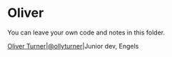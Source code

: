 # Oliver
You can leave your own code and notes in this folder.

[Oliver Turner](oliver/README.md)|[@ollyturner](https://github.com/ollyturner)|Junior dev, Engels
